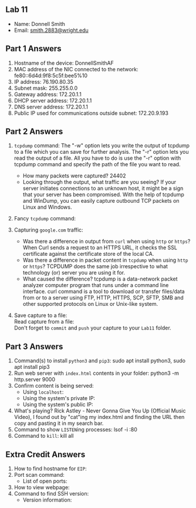## Lab 11

- Name: Donnell Smith
- Email: smith.2883@wright.edu

## Part 1 Answers

1. Hostname of the device: DonnellSmithAF
2. MAC address of the NIC connected to the network: fe80::6d4d:9f8:5c5f:bee5%10
3. IP address: 76.190.80.35
4. Subnet mask: 255.255.0.0
5. Gateway address: 172.20.1.1
6. DHCP server address: 172.20.1.1
7. DNS server address: 172.20.1.1 
8. Public IP used for communications outside subnet: 172.20.9.193

## Part 2 Answers

1. `tcpdump` command: The "-w" option lets you write the output of tcpdump to a file which you can save for further analysis. The "-r" option lets you read the output of a file. All you have to do is use the "-r" option with tcpdump command and specify the path of the file you want to read.

   - How many packets were captured? 24402
   - Looking through the output, what traffic are you seeing? If your server initiates connections to an unknown host, it might be a sign that your server has been compromised. With the help of tcpdump and WinDump, you can easily capture outbound TCP packets on Linux and Windows.

2. Fancy `tcpdump` command:

3. Capturing `google.com` traffic:
   - Was there a difference in output from `curl` when using `http` or `https`? When Curl sends a request to an HTTPS URL, it checks the SSL certificate against the certificate store of the local CA.
   - Was there a difference in packet content in `tcpdump` when using `http` or `https`? TCPDUMP does the same job irrespective to what technology (or) server you are using it for.
   - What caused the difference? tcpdump is a data-network packet analyzer computer program that runs under a command line interface. curl command is a tool to download or transfer files/data from or to a server using FTP, HTTP, HTTPS, SCP, SFTP, SMB and other supported protocols on Linux or Unix-like system.
4. Save capture to a file:  
   Read capture from a file:  
   Don't forget to `commit` and `push` your capture to your `Lab11` folder.

## Part 3 Answers

1. Command(s) to install `python3` and `pip3`: sudo apt install python3, sudo apt install pip3
2. Run web server with `index.html` contents in your folder: python3 -m http.server 9000
3. Confirm content is being served: 
   - Using `localhost`:
   - Using the system's private IP:
   - Using the system's public IP:
4. What's playing? Rick Astley - Never Gonna Give You Up (Official Music Video), I found out by "cat"ing my index.html and finding the URL then copy and pasting it in my search bar.
5. Command to show `LISTEN`ing processes: lsof -i :80
6. Command to `kill`: kill all

## Extra Credit Answers

1. How to find hostname for `EIP`:
2. Port scan command:
   - List of open ports:
3. How to view webpage:
4. Command to find SSH version:
   - Version information:
